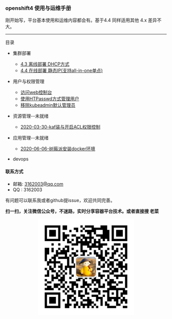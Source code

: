### openshift4 使用与运维手册

刚开始写，平台基本使用和运维内容都会有。基于4.4 同样适用其他 4.x 差异不大。

---


目录
* 集群部署
  * [4.3 离线部署 DHCP方式](https://github.com/cai11745/k8s-ocp-yaml/blob/master/ocp4/2020-02-25-openshift4.3-install-offline-dhcp.md)
  * [4.4 在线部署 静态IP(支持all-in-one单点)](https://github.com/cai11745/k8s-ocp-yaml/blob/master/ocp4/2020-02-25-openshift4.4-install-online-staticIP-allinone.md)


* 用户与权限管理
  * [访问web控制台](./用户与权限管理/访问web控制台.md)
  * [使用HTPasswd方式管理用户](./用户与权限管理/使用HTPasswd方式管理用户.md)
  * [移除kubeadmin默认管理员](./用户与权限管理/移除kubeadmin默认管理员.md)


* 资源管理--未就绪
  * [2020-03-30-kaf装与开启ACL权限控制](middleware/2020-03-30-kafka-install.md)


* 应用管理--未就绪
  * [2020-06-06-树莓派安装docker环境](others/2020-06-06-树莓派安装docker环境.md)
  
* devops



#### 联系方式
* 邮箱: 3162003@qq.com
* QQ  : 3162003

有问题可以联系我或者github提issue，欢迎共同完善。  


**扫一扫，关注微信公众号，不迷路，实时分享容器平台技术。或者直接搜 老菜**

<div align="center"><img width="300" height="300" src="./image/gongzhonghao.jpeg"/></div>

